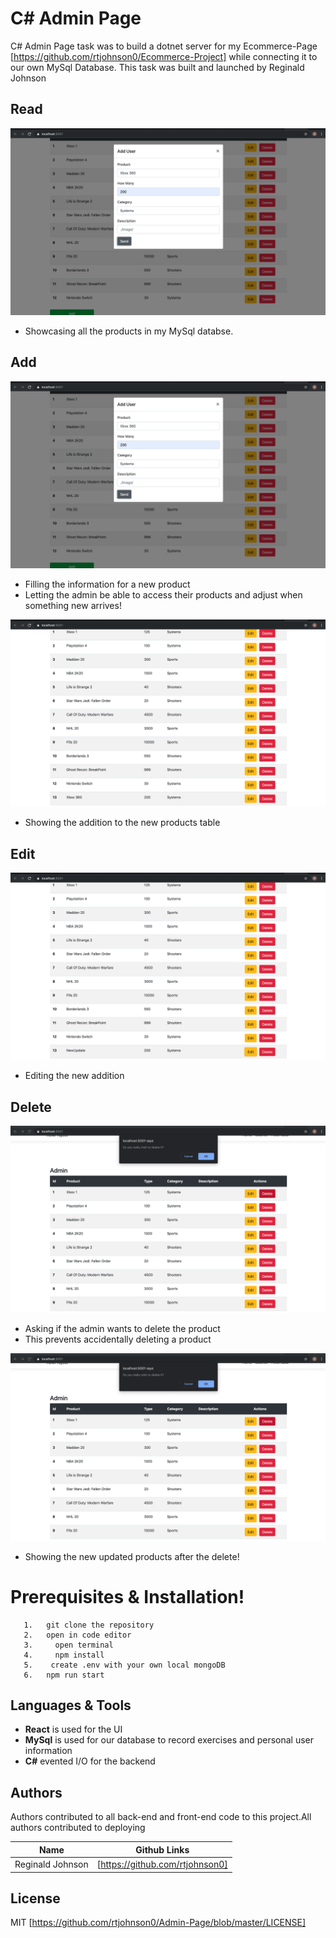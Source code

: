# C# Admin Page



C# Admin Page task was to build a dotnet server for my Ecommerce-Page [https://github.com/rtjohnson0/Ecommerce-Project] while connecting it to our own MySql Database. This task was built and launched by Reginald Johnson

##  Read

![alt text](work/images/ADD.png)
-   Showcasing all the products in my MySql databse.



##  Add
![alt text](work/images/ADD.png)
-   Filling the information for a new product
-   Letting the admin be able to access their products and adjust when something new arrives!

![alt text](work/images/Addpt2.png)
-   Showing the addition to the new products table

## Edit

![alt text](work/images/Update.png)

-   Editing the new addition

## Delete

![alt text](work/images/Delete.png)
-   Asking if the admin wants to delete the product
-   This prevents accidentally deleting a product

![alt text](work/images/Delete.png)
-   Showing the new updated products after the delete!

















# Prerequisites & Installation!
```
   1.   git clone the repository
   2.   open in code editor
   3.     open terminal
   4.     npm install
   5.    create .env with your own local mongoDB
   6.   npm run start
  ```


##  Languages & Tools
  - __React__ is used for the UI
  - __MySql__ is used for our database to record exercises and personal user information
  - __C#__  evented I/O for the backend




## Authors

Authors contributed to all back-end and front-end code to this project.All authors contributed to deploying

| Name | Github Links |
| ------ | ------ |
| Reginald Johnson | [https://github.com/rtjohnson0] |









License
----

MIT [https://github.com/rtjohnson0/Admin-Page/blob/master/LICENSE]



   
